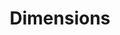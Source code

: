 ---
bigquery: https://console.cloud.google.com/bigquery?p=covid-19-dimensions-ai&page=table&d=data&t=publications
contributors: Digital Science, https://www.digital-science.com/
cost: Free for personal, non-commercial use.
description: Dimensions contains more than 100 million publications, ranging from
  articles published in scholarly journals, books and book chapters, to preprints
  and conference proceedings. All publications are contextualized with linked data
  sets, funding, publications, patents, clinical trials, and policy documents. You
  can also view associated categories, funders, institutions, and researcher profiles.
documentation: https://docs.dimensions.ai/bigquery/index.html
last_edit: 04/12/2022, 11:52:33
location: https://www.dimensions.ai/products/free/
maintained_by: Digital Science, https://www.digital-science.com/
schema_fields:
- date_inserted
- mesh_terms
- funding_cad
- source_id
- pmid
- open_access_categories_v2
- original_assignee_orgs
- concepts
- date_print
- embargo_date
- type
- phase
- proceedings_title
- date_online
- funding_cny
- resulting_publication_doi
- associated_grant_ids
- funder_org_countries
- funder_countries
- funding_gbp
- repository_url
- citation_string
- filing_status
- funding_eur
- legal_status
- license
- altmetrics
- funding_chf
- subtitles
- original_title
- assignee_countries
- cited_by_ids
- doi
- granted_date
- citations_count
- category_uoa
- priority_year
- category_hrcs_rac
- expiration_year
- funder_org_acronyms
- funder_org_cities
- family_count
- cpc
- abstract
- priority_date
- category_bra
- original_assignee
- jurisdiction
- pages
- publication_ids
- linkout
- current_assignee
- funder_org
- journal
- research_org_country_names
- funder_orgs
- end_date
- investigators
- email_address
- acknowledgements
- metrics
- date_modified
- acronym
- address
- associated_publication_id
- assignee_orgs
- reference_ids
- family_members_ids
- category_hra
- supporting_grant_ids
- category_hrcs_hc
- researcher_ids
- registry
- filing_date
- editors
- external_ids
- research_org_state_codes
- current_assignee_countries
- name
- funder_org_state_codes
- funding_details
- parent_id
- brief_title
- year
- family_id
- publisher
- category_icrp_ct
- inventor_names
- funding_currency
- interventions
- wikipedia_url
- associated_publication_doi
- date_normal
- resulting_publication_ids
- conference
- funding_nzd
- id
- ipcr
- date_imported_gbq
- research_orgs
- aliases
- volume
- foa_number
- expiration_date
- categories
- category_rcdc
- status
- established
- created_date
- research_org_cities
- filing_year
- isbn
- active_years
- labels
- category_icrp_cso
- category_for
- category_sdg
- pmcid
- funding_aud
- mesh_headings
- end_year
- research_org_state_names
- relationships
- conditions
- authors
- gender
- repository_id
- current_assignee_orgs
- clinical_trial_ids
- acronyms
- citations
- funding_amount
- language
- publication_date
- book_title
- book_series_title
- organisation_details
- description
- funding_usd
- associated_publication_arxiv_id
- patent_ids
- original_assignee_countries
- types
- arxiv_id
- associated_publication_pmid
- grant_number
- application_number
- legal_events
- issue
- eisbn
- research_org_city_names
- original_abstract
- open_access_categories
- start_date
- repository_name
- granted_year
- publication_year
- title
- research_org_countries
- date
- start_year
- journal_lists
- kind
- funding_jpy
- links
shortname: dimensions
tags:
- scholarly literature
- patents
- funding
- clinical trials
- academic profiles
terms_of_use: 'Use of both the Dimensions COVID-19 dataset and full Dimensions dataset
  are subject to the Dimensions Terms of use: https://www.dimensions.ai/policies-terms-legal '
title: Dimensions
uuid: dcff88bd-fe6b-4fdb-8159-809bf9d7bc1c
---